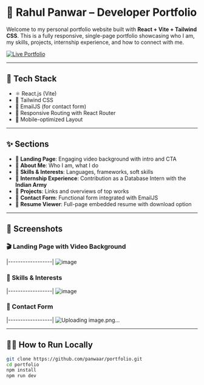 # 💼 Rahul Panwar – Developer Portfolio

Welcome to my personal portfolio website built with **React + Vite + Tailwind CSS**. This is a fully responsive, single-page portfolio showcasing who I am, my skills, projects, internship experience, and how to connect with me.

[![Live Portfolio](https://img.shields.io/badge/Live-Portfolio-blue?style=for-the-badge&logo=vercel)](https://rahulpanwar.netlify.app/)

---

## 🚀 Tech Stack

- ⚛️ React.js (Vite)
- 🎨 Tailwind CSS
- 📧 EmailJS (for contact form)
- 🔐 Responsive Routing with React Router
- 📱 Mobile-optimized Layout

---

## ✨ Sections

- 🔹 **Landing Page**: Engaging video background with intro and CTA  
- 🔹 **About Me**: Who I am, what I do  
- 🔹 **Skills & Interests**: Languages, frameworks, soft skills  
- 🔹 **Internship Experience**: Contribution as a Database Intern with the **Indian Army**  
- 🔹 **Projects**: Links and overviews of top works  
- 🔹 **Contact Form**: Functional form integrated with EmailJS  
- 🔹 **Resume Viewer**: Full-page embedded resume with download option  

---

## 📸 Screenshots

### 🎬 Landing Page with Video Background
|------------------|
![image](https://github.com/user-attachments/assets/10faf859-87da-4120-a7db-2ccc95ea9689)


### 🧠 Skills & Interests 
|------------------|
![image](https://github.com/user-attachments/assets/b9d4c642-7cf9-4aa3-bd2c-40897ee144b2)
  

### 💬 Contact Form  
|------------------|
![Uploading image.png…]()
 
---

## 🧑‍💻 How to Run Locally

```bash
git clone https://github.com/panwaar/portfolio.git
cd portfolio
npm install
npm run dev
